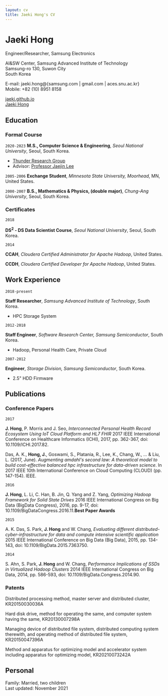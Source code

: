 ```yaml
---
layout: cv
title: Jaeki Hong's CV
---
```

# Jaeki Hong
Engineer/Researcher, Samsung Electronics

AI&SW Center, Samsung Advanced Institute of Technology<br/>
Samsung-ro 130, Suwon City<br/>
South Korea<br/>

E-mail: jaeki.hong@{samsung.com | gmail.com | aces.snu.ac.kr} <br/>
Mobile: +82 (10) 8951 8158
<div id="webaddress">
  <a href="https://jaeki.github.io"><i class="fas fa-home"></i>jaeki.github.io</a><br/>
  <a href="https://www.linkedin.com/in/jaeki-hong-39393165/"><i class="fab fa-linkedin"></i>Jaeki Hong</a>
</div>

## Education

### Formal Course

`2020-2023`
**M.S., Computer Science & Engineering**, *Seoul National University*, Seoul, South Korea.<br/>
- <a href="http://aces.snu.ac.kr">Thunder Research Group</a>
- Advisor: <a href="https://sites.google.com/view/jaejinlee">Professor Jaejin Lee</a>

`2005-2006`
**Exchange Student**, *Minnesota State University, Moorhead*, MN, United States.<br/>

`2000-2007`
**B.S., Mathematics & Physics, (double major)**, *Chung-Ang University*, Seoul, South Korea.

### Certificates

`2018`

**DS<sup>2</sup> - DS Data Scientist Course**, *Seoul National University*, Seoul, South Korea.<br/>

`2014`

**CCAH**, *Cloudera Certified Administrator for Apache Hadoop*, United States.<br/>

**CCDH**, *Cloudera Certified Developer for Apache Hadoop*, United States.<br/>


## Work Experience

`2018-present`

**Staff Researcher**, *Samsung Advanced Institute of Technology*, South Korea.
- HPC Storage System

`2012-2018`

**Staff Engineer**, *Software Research Center, Samsung Semiconductor*, South Korea.
- Hadoop, Personal Health Care, Private Cloud

`2007-2012`

**Engineer**, *Storage Division, Samsung Semiconductor*, South Korea.
- 2.5" HDD Firmware

## Publications

### Conference Papers

`2017`

**J. Hong**, P. Morris and J. Seo, *Interconnected Personal Health Record Ecosystem Using IoT Cloud Platform and HL7 FHIR* 2017 IEEE International Conference on Healthcare Informatics (ICHI), 2017, pp. 362-367, doi: 10.1109/ICHI.2017.82.

Das, A. K., **Hong, J.**, Goswami, S., Platania, R., Lee, K., Chang, W., ... & Liu, L. (2017, June). *Augmenting amdahl's second law: A theoretical model to build cost-effective balanced hpc infrastructure for data-driven science*. In 2017 IEEE 10th International Conference on Cloud Computing (CLOUD) (pp. 147-154). IEEE.

`2016`

**J. Hong**, L. Li, C. Han, B. Jin, Q. Yang and Z. Yang, *Optimizing Hadoop Framework for Solid State Drives* 2016 IEEE International Congress on Big Data (BigData Congress), 2016, pp. 9-17, doi: 10.1109/BigDataCongress.2016.11.**Best Paper Awards**

`2015`

A. K. Das, S. Park, **J. Hong** and W. Chang, *Evaluating different distributed-cyber-infrastructure for data and compute intensive scientific application* 2015 IEEE International Conference on Big Data (Big Data), 2015, pp. 134-143, doi: 10.1109/BigData.2015.7363750.

`2014`

S. Ahn, S. Park, **J. Hong** and W. Chang, *Performance Implications of SSDs in Virtualized Hadoop Clusters* 2014 IEEE International Congress on Big Data, 2014, pp. 586-593, doi: 10.1109/BigData.Congress.2014.90.


### Patents

Distributed processing method, master server and distributed cluster, KR20150030036A

Hard disk drive, method for operating the same, and computer system having the same, KR20130007298A

Managing device of distributed file system, distributed computing system therewith, and operating method of distributed file system, KR20150047396A

Method and apparatus for optimizing model and accelerator system including apparatus for optimizing model, KR20210073242A


## Personal

Family: Married, two children
<br/>Last updated: November 2021<br/><br/>
